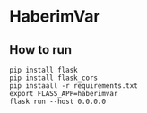 # HaberimVar

## How to run 

```shell
pip install flask
pip install flask_cors
pip instaall -r requirements.txt
export FLASS_APP=haberimvar
flask run --host 0.0.0.0
```
